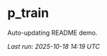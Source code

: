 # p_train

Auto-updating README demo.

<!--START_SECTION:status-->
_Last run: 2025-10-18 14:19 UTC_
<!--END_SECTION:status-->












































































































































































































































































































































































































































































































































































































































































































































































































































































































































































































































































































































































































































































































